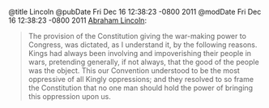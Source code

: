 @title Lincoln
@pubDate Fri Dec 16 12:38:23 -0800 2011
@modDate Fri Dec 16 12:38:23 -0800 2011
<a href="http://en.wikipedia.org/wiki/War_Powers_Clause">Abraham Lincoln</a>:

>The provision of the Constitution giving the war-making power to Congress, was dictated, as I understand it, by the following reasons. Kings had always been involving and impoverishing their people in wars, pretending generally, if not always, that the good of the people was the object. This our Convention understood to be the most oppressive of all Kingly oppressions; and they resolved to so frame the Constitution that no one man should hold the power of bringing this oppression upon us.
